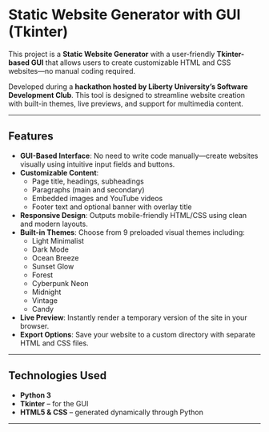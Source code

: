 # Static Website Generator with GUI (Tkinter)

This project is a **Static Website Generator** with a user-friendly **Tkinter-based GUI** that allows users to create customizable HTML and CSS websites—no manual coding required.

Developed during a **hackathon hosted by Liberty University’s Software Development Club**. This tool is designed to streamline website creation with built-in themes, live previews, and support for multimedia content.

---

## Features

- **GUI-Based Interface**: No need to write code manually—create websites visually using intuitive input fields and buttons.
- **Customizable Content**:
  - Page title, headings, subheadings
  - Paragraphs (main and secondary)
  - Embedded images and YouTube videos
  - Footer text and optional banner with overlay title
- **Responsive Design**: Outputs mobile-friendly HTML/CSS using clean and modern layouts.
- **Built-in Themes**: Choose from 9 preloaded visual themes including:
  - Light Minimalist
  - Dark Mode
  - Ocean Breeze
  - Sunset Glow
  - Forest
  - Cyberpunk Neon
  - Midnight
  - Vintage
  - Candy
- **Live Preview**: Instantly render a temporary version of the site in your browser.
- **Export Options**: Save your website to a custom directory with separate HTML and CSS files.

---

## Technologies Used

- **Python 3**
- **Tkinter** – for the GUI
- **HTML5 & CSS** – generated dynamically through Python

---
